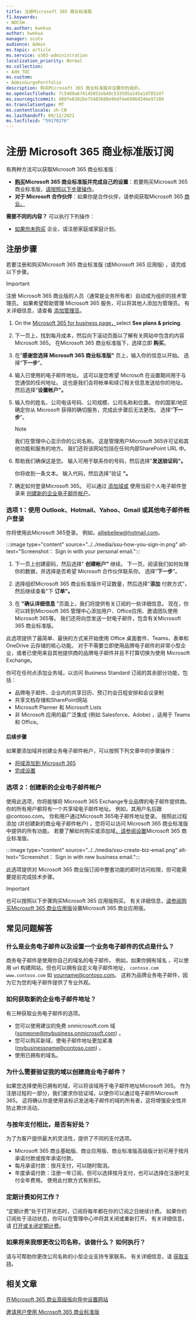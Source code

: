 ```yaml
---
title: 注册Microsoft 365 商业标准版
f1.keywords:
- NOCSH
ms.author: kwekua
author: kwekua
manager: scotv
audience: Admin
ms.topic: article
ms.service: o365-administration
localization_priority: Normal
ms.collection:
- Adm_TOC
ms.custom:
- AdminSurgePortfolio
description: 购买Microsoft 365 商业标准版并设置你的组织。
ms.openlocfilehash: 7c5489a674145052eb40c533595a245a1d785247
ms.sourcegitcommit: d08fe0282be75483608e96df4e6986d346e97180
ms.translationtype: MT
ms.contentlocale: zh-CN
ms.lasthandoff: 09/12/2021
ms.locfileid: "59170276"
---
```

# <a name="sign-up-for-a-microsoft-365-business-standard-subscription"></a>注册 Microsoft 365 商业标准版订阅

有两种方法可以获取Microsoft 365 商业标准版：
- **[购买](https://go.microsoft.com/fwlink/?linkid=2109397)Microsoft 365 商业标准版并完成自己的设置**：若要购买Microsoft 365 商业标准版，[请按照以下步骤操作](#sign-up-steps)。
- **对于 Microsoft 合作伙伴**：如果你是合作伙伴，请参阅获取Microsoft 365 [商业。](../../business/get-microsoft-365-business.md)

**需要不同的内容？** 可以执行下列操作：

- [如果你未购买](https://go.microsoft.com/fwlink/?linkid=2109398) 企业，请注册家庭或家庭计划。

## <a name="sign-up-steps"></a>注册步骤

若要注册和购买Microsoft 365 商业标准版 (或Microsoft 365 应用版) ，请完成以下步骤。

> [!IMPORTANT]
> 注册 Microsoft 365 商业版的人员（通常是业务所有者）自动成为组织的技术管理员。 如果希望帮助管理 Microsoft 365 服务，可以将其他人添加为管理员。 有关详细信息，请查看 [添加管理员](../../business-video/add-admin.md)。

1. On the [Microsoft 365 for business page，](https://go.microsoft.com/fwlink/?linkid=2109654)select **See plans & pricing**.
2. 下一页上，找到每月成本，然后向下滚动页面以了解有关网站中包含的内容Microsoft 365。 在Microsoft 365 商业标准版下，选择立即 **购买**。
3. 在"**感谢您选择 Microsoft 365 商业标准版"** 页上，输入你的信息以开始。 选择“**下一步**”。
4. 输入已使用的电子邮件地址。 这可以是您希望 Microsoft 在设置期间用于与您通信的任何地址。 这也是我们会将帐单和续订相关信息发送给你的地址。 然后选择"**设置帐户"。**
5. 输入你的姓名、公司电话号码、公司规模、公司名称和位置。 你的国家/地区确定你从 Microsoft 获得的确切服务，完成此步骤后无法更改。 选择“**下一步**”。

    > [!NOTE]
    > 我们在管理中心显示你的公司名称。 这是管理用户Microsoft 365许可证和其他功能和服务的地方。 我们还将该网站包括在任何内部SharePoint URL 中。

6. 帮助我们确保这是您。 输入可用于联系你的号码，然后选择"**发送验证码"。**

   你将收到一条文本。 输入代码，然后选择"验证 **"。**

7. 确定如何登录Microsoft 365。 可以通过 [添加域或](#option-2-create-a-new-business-email-account) 使用当前个人电子邮件登录来 [创建新的企业电子邮件帐户](#option-1-sign-in-with-your-outlook-hotmail-yahoo-gmail-or-other-email-account)。

### <a name="option-1-sign-in-with-your-outlook-hotmail-yahoo-gmail-or-other-email-account"></a>选项 1：使用 Outlook、Hotmail、Yahoo、Gmail 或其他电子邮件帐户登录

你将使用此Microsoft 365登录。 例如，alliebellew@hotmail.com。

:::image type="content" source="../../media/ssu-how-you-sign-in.png" alt-text="Screenshot： Sign in with your personal email.":::

1. 下一页上创建密码，然后选择" **创建帐户"** 继续。 下一页，阅读我们如何处理你的数据，并选择是否希望 Microsoft 合作伙伴联系你。 选择“**下一步**”。

2. 选择组织Microsoft 365 商业标准版许可证数量，然后选择"**添加** 付款方式"，然后继续查看"下 **订单"。**

3. 在 **"确认详细信息** "页面上，我们将提供有关订阅的一些详细信息。 现在，你可以转到Microsoft 365 管理中心添加用户、Office应用、邀请团队使用 Microsoft 365等。 我们还将向您发送一封电子邮件，包含有关Microsoft 365 商业标准版。

此选项提供了最简单、最快的方式来开始使用 Office 桌面套件、Teams、表单和 OneDrive 云存储的核心功能。 对于不需要立即使用品牌电子邮件的非常小型企业，或者已使用来自其他提供商的品牌电子邮件并且不打算切换为使用 Microsoft Exchange。

<!--This option isn't recommended for larger businesses, including specialty industries such as healthcare or legal.-->

你可在任何点添加业务域，以访问 Business Standard 订阅的其余部分功能，包括：

- 品牌电子邮件、企业内的共享日历、预订约会日程安排和会议录制
- 共享文档存储和SharePoint网站
- Microsoft Planner 和 Microsoft Lists
- 非 Microsoft 应用的最广泛集成 (例如 Salesforce、Adobe) ，适用于 Teams 和 Office。

#### <a name="next-steps"></a>后续步骤

如果要添加域并创建业务电子邮件帐户，可以按照下列文章中的步骤操作：

- [将域添加到 Microsoft 365](../setup/add-domain.md)
- [完成设置](../setup/setup-business-standard.md#finish-setting-up)

### <a name="option-2-create-a-new-business-email-account"></a>选项 2：创建新的企业电子邮件帐户

使用此选项，你将能够将 Microsoft 365 Exchange专业品牌的电子邮件提供商。 你的所有用户都将有一个共享域电子邮件地址。 例如，其用户名后跟 @contoso.com。 你和用户通过Microsoft 365电子邮件地址登录。 按照此过程添加 (并创建新的商业电子邮件帐户) ，您将可以访问 Microsoft 365 商业标准版 中提供的所有功能。 若要了解如何购买或添加域[，请参阅设置](../setup/setup-business-standard.md)Microsoft 365 商业标准版。

:::image type="content" source="../../media/ssu-create-biz-email.png" alt-text="Screenshot： Sign in with new business email.":::

此选项提供对 Microsoft 365 商业版订阅中整套功能的即时访问权限，但可能需要提前完成技术步骤。

> [!IMPORTANT]
> 也可以按照以下步骤购买Microsoft 365 应用版购买。 有关详细信息，[请参阅购买Microsoft 365 商业应用版](../setup/setup-apps-for-business.md)设置Microsoft 365 商业应用版。

## <a name="frequently-asked-questions"></a>常见问题解答

### <a name="what-is-a-business-email-and-what-are-the-advantages-to-setting-one-up"></a>什么是业务电子邮件以及设置一个业务电子邮件的优点是什么？

商务电子邮件是使用你自己的域名的电子邮件。 例如，如果你拥有域名 ，可以使用 url 构建网站，但也可以拥有自定义电子邮件地址， `contoso.com` `www.contoso.com` 如 yourname@contoso.com。 这称为品牌业务电子邮件，因为它为您的电子邮件提供了专业外观。

### <a name="how-do-i-get-a-new-business-email-address"></a>如何获取新的企业电子邮件地址？

有三种获取业务电子邮件的选项。

- 您可以使用建议的免费 onmicrosoft.com 域 (someone@mybusiness.onmicrosoft.com) 。
- 您可以购买新域，使电子邮件地址更加紧凑 (mybusinessname@contoso.com) 。
- 使用已拥有的域名。

### <a name="why-might-i-need-to-verify-my-domain-to-create-a-business-email"></a>为什么需要验证我的域以创建商业电子邮件？

如果您选择使用已拥有的域，可以将该域用于电子邮件地址Microsoft 365。 作为注册过程的一部分，我们要求你验证域，以便你可以通过电子邮件Microsoft 365。  这将确认你是使用该标识发送电子邮件的域的所有者，这将增强安全性并防止欺诈活动。

### <a name="is-there-a-benefit-to-paying-monthly-vs-annually"></a>与按年支付相比，是否有好处？

为了为客户提供最大的灵活性，提供了不同的支付选项。

- Microsoft 365 商业基础版、商业应用版、商业标准版高级版计划可用于按月承诺付款或按年承诺付款。
- 每月承诺付款：按月支付，可以随时取消。
- 年度承诺付款：注册一年订阅，但可以选择按月支付，也可以选择在注册时支付全年费用。 使用此付款方式有折扣。

### <a name="how-does-recurring-billing-work"></a>定期计费如何工作？

“定期计费”处于打开状态时，订阅将每年都在你的订阅之日继续计费。 如果你的订阅处于活动状态，你可以在管理中心中将其关闭或重新打开。 有关详细信息，请 [打开或关闭定期计费](../../commerce/subscriptions/renew-your-subscription.md#turn-recurring-billing-off-or-on)。

### <a name="what-if-i-want-to-change-my-business-name-in-future-how-do-i-do-that"></a>如果将来我想更改公司名称，该做什么？ 如何执行？

请与可帮助你更改公司名称的小型企业支持专家联系。 有关详细信息，请 [获取支持](../../business-video/get-help-support.md)。

## <a name="related-articles"></a>相关文章

[在Microsoft 365 商业高级版向导中设置网站](../../business/set-up.md)

[邀请用户使用 Microsoft 365 商业标准版](user-invite-business-standard.md)
